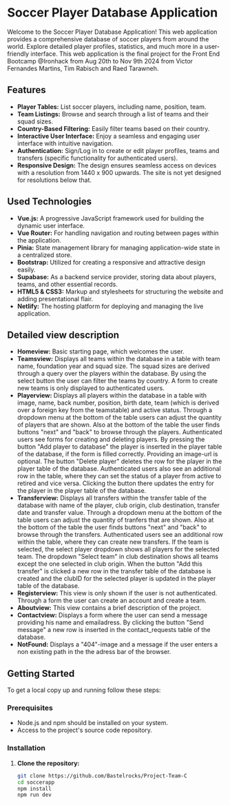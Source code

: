 # Soccer Player Database Application

Welcome to the Soccer Player Database Application! This web application provides a comprehensive database of soccer players from around the world. Explore detailed player profiles, statistics, and much more in a user-friendly interface. This web application is the final project for the Front End Bootcamp @Ironhack from Aug 20th to Nov 9th 2024 from Victor Fernandes Martins, Tim Rabisch and Raed Tarawneh.

## Features

- **Player Tables:** List soccer players, including name, position, team.
- **Team Listings:** Browse and search through a list of teams and their squad sizes.
- **Country-Based Filtering:** Easily filter teams based on their country.
- **Interactive User Interface:** Enjoy a seamless and engaging user interface with intuitive navigation.
- **Authentication:** Sign/Log in to create or edit player profiles, teams and transfers (specific functionality for authenticated users).
- **Responsive Design:** The design ensures seamless access on devices with a resolution from 1440 x 900 upwards. The site is not yet designed for resolutions below that.

## Used Technologies

- **Vue.js:** A progressive JavaScript framework used for building the dynamic user interface.
- **Vue Router:** For handling navigation and routing between pages within the application.
- **Pinia:** State management library for managing application-wide state in a centralized store.
- **Bootstrap:** Utilized for creating a responsive and attractive design easily.
- **Supabase:** As a backend service provider, storing data about players, teams, and other essential records.
- **HTML5 & CSS3:** Markup and stylesheets for structuring the website and adding presentational flair.
- **Netlify:** The hosting platform for deploying and managing the live application.

## Detailed view description

- **Homeview:** Basic starting page, which welcomes the user.
- **Teamsview:** Displays all teams within the database in a table with team name, foundation year and squad size. The squad sizes are derived through a query over the players within the database. By using the select button the user can filter the teams by country. A form to create new teams is only displayed to authenticated users.
- **Playerview:** Displays all players within the database in a table with image, name, back number, position, birth date, team (which is derived over a foreign key from the teamstable) and active status. Through a dropdown menu at the bottom of the table users can adjust the quantity of players that are shown. Also at the bottom of the table the user finds buttons "next" and "back" to browse through the players. Authenticated users see forms for creating and deleting players. By pressing the button "Add player to database" the player is inserted in the player table of the database, if the form is filled correctly. Providing an image-url is optional. The button "Delete player" deletes the row for the player in the player table of the database. Authenticated users also see an additional row in the table, where they can set the status of a player from active to retired and vice versa. Clicking the button there updates the entry for the player in the player table of the database.
- **Transferview:** Displays all transfers within the transfer table of the database with name of the player, club origin, club destination, transfer date and transfer value. Through a dropdown menu at the bottom of the table users can adjust the quantity of tranfers that are shown. Also at the bottom of the table the user finds buttons "next" and "back" to browse through the transfers. Authenticated users see an additional row within the table, where they can create new transfers. If the team is selected, the select player dropdown shows all players for the selected team. The dropdown "Select team" in club destination shows all teams except the one selected in club origin. When the button "Add this transfer" is clicked a new row in the transfer table of the database is created and the clubID for the selected player is updated in the player table of the database.
- **Registerview:** This view is only shown if the user is not authenticated. Through a form the user can create an account and create a team.
- **Aboutview:** This view contains a brief description of the project.
- **Contactview:** Displays a form where the user can send a message providing his name and emailadress. By clicking the button "Send message" a new row is inserted in the contact_requests table of the database.
- **NotFound:** Displays a "404"-image and a message if the user enters a non existing path in the the adress bar of the browser.

## Getting Started

To get a local copy up and running follow these steps:

### Prerequisites

- Node.js and npm should be installed on your system.
- Access to the project's source code repository.

### Installation

1. **Clone the repository:**

   ```bash
   git clone https://github.com/Bastelrocks/Project-Team-C
   cd soccerapp
   npm install
   npm run dev
